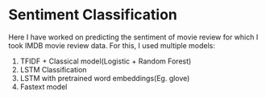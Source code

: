 # Sentiment Classification
Here I have worked on predicting the sentiment of movie review for which I took IMDB movie review data. For this, I used multiple models:
1) TFIDF + Classical model(Logistic + Random Forest)
2) LSTM Classification
3) LSTM with pretrained word embeddings(Eg. glove)
4) Fastext model
